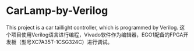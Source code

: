 # CarLamp-by-Verilog
This project is a car taillight controller, which is programmed by Verilog.
这个项目使用Verilog语言进行编程，Vivado软件作为编辑器，EGO1配备的FPGA开发板（型号XC7A35T-1CSG324C）进行调试。
